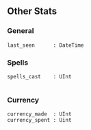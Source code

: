 ## Other Stats

### General
```cr
last_seen      : DateTime
```

### Spells
```cr
spells_cast    : UInt
```

```cr

```

### Currency
```cr
currency_made  : UInt
currency_spent : Uint
```
